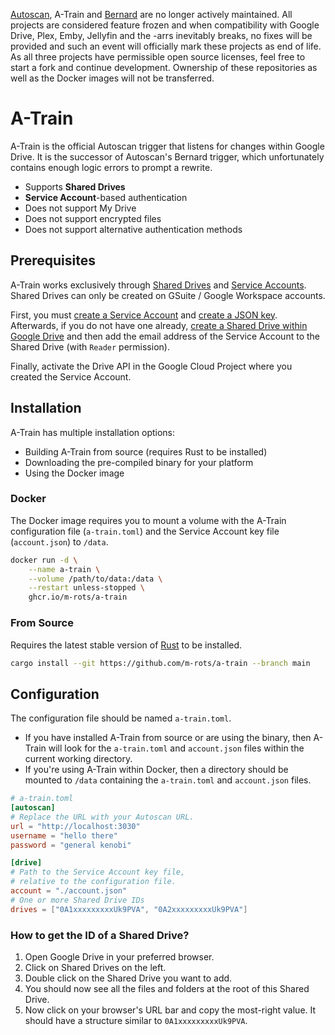 [Autoscan](https://github.com/Cloudbox/autoscan), A-Train and [Bernard](https://github.com/m-rots/bernard-rs) are no longer actively maintained. All projects are considered feature frozen and when compatibility with Google Drive, Plex, Emby, Jellyfin and the -arrs inevitably breaks, no fixes will be provided and such an event will officially mark these projects as end of life.
As all three projects have permissible open source licenses, feel free to start a fork and continue development. Ownership of these repositories as well as the Docker images will not be transferred.

# A-Train

A-Train is the official Autoscan trigger that listens for changes within Google Drive.
It is the successor of Autoscan's Bernard trigger, which unfortunately contains enough logic errors to prompt a rewrite.

- Supports **Shared Drives**
- **Service Account**-based authentication
- Does not support My Drive
- Does not support encrypted files
- Does not support alternative authentication methods

## Prerequisites

A-Train works exclusively through [Shared Drives](https://support.google.com/a/answer/7212025) and [Service Accounts](https://cloud.google.com/iam/docs/service-accounts).
Shared Drives can only be created on GSuite / Google Workspace accounts.

First, you must [create a Service Account](https://cloud.google.com/iam/docs/creating-managing-service-accounts#iam-service-accounts-create-console) and [create a JSON key](https://cloud.google.com/iam/docs/creating-managing-service-account-keys#creating_service_account_keys).
Afterwards, if you do not have one already, [create a Shared Drive within Google Drive](https://support.google.com/a/users/answer/9310249) and then add the email address of the Service Account to the Shared Drive (with `Reader` permission).

Finally, activate the Drive API in the Google Cloud Project where you created the Service Account.

## Installation

A-Train has multiple installation options:

- Building A-Train from source (requires Rust to be installed)
- Downloading the pre-compiled binary for your platform
- Using the Docker image

### Docker

The Docker image requires you to mount a volume with the A-Train configuration file (`a-train.toml`) and the Service Account key file (`account.json`) to `/data`.

```bash
docker run -d \
    --name a-train \
    --volume /path/to/data:/data \
    --restart unless-stopped \
    ghcr.io/m-rots/a-train
```

### From Source

Requires the latest stable version of [Rust](https://www.rust-lang.org/tools/install) to be installed.

```bash
cargo install --git https://github.com/m-rots/a-train --branch main
```

## Configuration

The configuration file should be named `a-train.toml`.

- If you have installed A-Train from source or are using the binary, then A-Train will look for the `a-train.toml` and `account.json` files within the current working directory.
- If you're using A-Train within Docker, then a directory should be mounted to `/data` containing the `a-train.toml` and `account.json` files.

```toml
# a-train.toml
[autoscan]
# Replace the URL with your Autoscan URL.
url = "http://localhost:3030"
username = "hello there"
password = "general kenobi"

[drive]
# Path to the Service Account key file,
# relative to the configuration file.
account = "./account.json"
# One or more Shared Drive IDs
drives = ["0A1xxxxxxxxxUk9PVA", "0A2xxxxxxxxxUk9PVA"]
```

### How to get the ID of a Shared Drive?

1. Open Google Drive in your preferred browser.
2. Click on Shared Drives on the left.
3. Double click on the Shared Drive you want to add.
4. You should now see all the files and folders at the root of this Shared Drive.
5. Now click on your browser's URL bar and copy the most-right value.
It should have a structure similar to `0A1xxxxxxxxxUk9PVA`.
